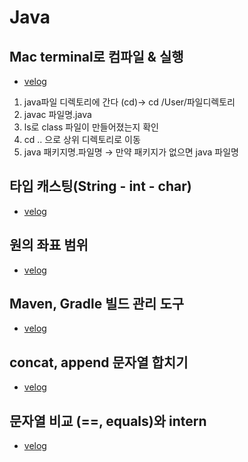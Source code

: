 # Java

## Mac terminal로 컴파일 & 실행
* [velog](https://velog.io/@delvering17/Mac-java-terminal%EB%A1%9C-%EC%BB%B4%ED%8C%8C%EC%9D%BC-%EC%8B%A4%ED%96%89)
1. java파일 디렉토리에 간다 (cd)→ cd /User/파일디렉토리
2. javac 파일명.java
3. ls로 class 파일이 만들어졌는지 확인
4. cd .. 으로 상위 디렉토리로 이동
5. java 패키지명.파일명 → 만약 패키지가 없으면 java 파일명

## 타입 캐스팅(String - int - char)
* [velog](https://velog.io/@delvering17/Java-%ED%83%80%EC%9E%85-%EC%BA%90%EC%8A%A4%ED%8C%85-String-int-char)

## 원의 좌표 범위
* [velog](https://velog.io/@delvering17/Java-%EC%9B%90%EC%9D%98-%EC%A2%8C%ED%91%9C-%EB%B2%94%EC%9C%84)

## Maven, Gradle 빌드 관리 도구
* [velog](https://velog.io/@delvering17/Java-Maven-Gradle-%EB%B9%8C%EB%93%9C-%EA%B4%80%EB%A6%AC-%EB%8F%84%EA%B5%AC)

## concat, append 문자열 합치기
* [velog](https://velog.io/@delvering17/Java-concat-append-%EB%AC%B8%EC%9E%90%EC%97%B4-%ED%95%A9%EC%B9%98%EA%B8%B0)

## 문자열 비교 (==, equals)와 intern
* [velog](https://velog.io/@delvering17/Java-%EB%AC%B8%EC%9E%90%EC%97%B4-%EB%B9%84%EA%B5%90-equals%EC%99%80-intern)
